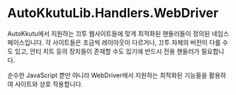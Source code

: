 # AutoKkutuLib.Handlers.WebDriver

AutoKkutu에서 지원하는 끄투 웹사이트들에 맞게 최적화된 핸들러들이 정의된 네임스페이스입니다.
각 사이트들은 조금씩 레이아웃이 다르거나, 끄투 자체의 버전이 다를 수도 있고, 안티 치트 등의 장치들이 존재할 수도 있기에 반드시 전용 핸들러가 필요합니다.

순수한 JavaScript 뿐만 아니라 WebDriver에서 지원하는 최적화된 기능들을 활용하여 사이트와 상호 작용합니다.
